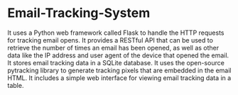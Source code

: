 # Email-Tracking-System
It uses a Python web framework called Flask to handle the HTTP requests for tracking email opens.
It provides a RESTful API that can be used to retrieve the number of times an email has been opened, as well as other data like the IP address and user agent of the device that opened the email.
It stores email tracking data in a SQLite database.
It uses the open-source pytracking library to generate tracking pixels that are embedded in the email HTML.
It includes a simple web interface for viewing email tracking data in a table.
